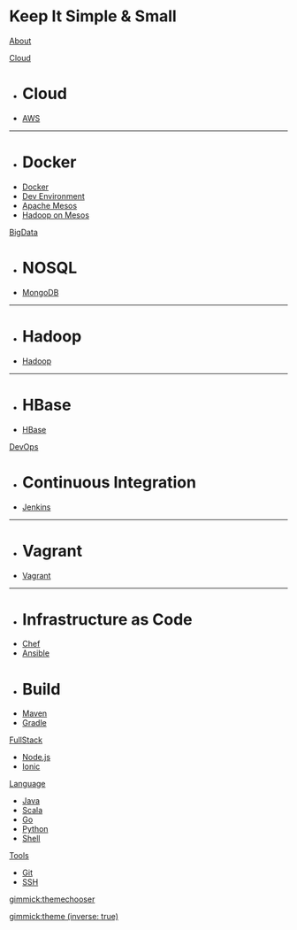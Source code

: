 # Keep It Simple & Small

[About](about.md)

[Cloud]()

  * # Cloud
  * [AWS](aws.md)
  - - - -
  * # Docker
  * [Docker](docker.md)
  * [Dev Environment](https://yeopoong.github.io/docker)
  * [Apache Mesos](mesos.md)
  * [Hadoop on Mesos](hadoopOnMesos.md)

[BigData]()

  * # NOSQL
  * [MongoDB](mongodb.md)
  - - - -
  * # Hadoop
  * [Hadoop](hadoop_install.md)
  - - - -
  * # HBase
  * [HBase](hbase.md)

[DevOps]()

  * # Continuous Integration
  * [Jenkins](jenkins.md)
  - - - -
  * # Vagrant 
  * [Vagrant](vagrant.md)
  - - - -
  * # Infrastructure as Code
  * [Chef](chef.md)
  * [Ansible](ansible.md)
  * # Build 
  * [Maven](maven.md)
  * [Gradle](gradle.md)

[FullStack]()

  * [Node.js](nodejs.md)
  * [Ionic](ionic.md)

[Language]()

  * [Java](java.md)
  * [Scala](scala.md)
  * [Go](go.md)
  * [Python](https://yeopoong.github.io/python)
  * [Shell](shell.md)

[Tools]()

  * [Git](git.md)
  * [SSH](ssh.md)

[gimmick:themechooser](bootstrap)

[gimmick:theme (inverse: true)](slate)
